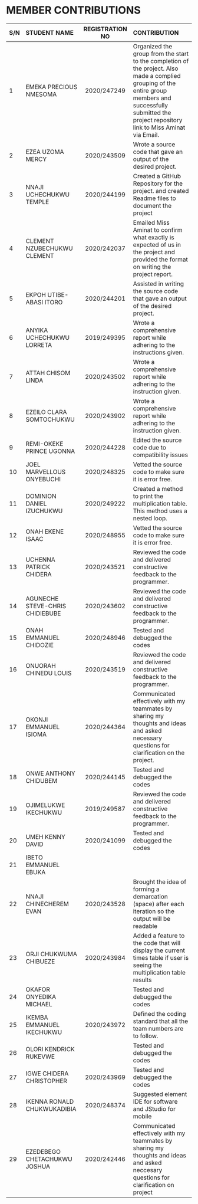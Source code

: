 # MEMBER CONTRIBUTIONS
| S/N  | STUDENT NAME          | REGISTRATION NO  | CONTRIBUTION |
| ---- |:------------------   | :---------------:| :----------------------------------------------------------------------------------------- |
| 1    | EMEKA PRECIOUS NMESOMA|   2020/247249    |Organized the group from the start to the completion of the project. Also made a complied grouping of the entire group                                                     members and successfully submitted the project repository link to Miss Aminat via Email.|
| 2    | EZEA UZOMA MERCY      |   2020/243509 | Wrote a source code that gave an output of the desired project.| 
| 3    | NNAJI UCHECHUKWU TEMPLE |  2020/244199 | Created a GitHub Repository for the project. and created Readme                                                       files to document the project|
| 4    | CLEMENT NZUBECHUKWU CLEMENT | 2020/242037 | Emailed Miss Aminat to confirm what exactly is expected of us in the project and provided the format on writing the project report.|
| 5   | EKPOH UTIBE- ABASI ITORO | 2020/244201 | Assisted in writing the source code that gave an output of the desired project.|
| 6   | ANYIKA UCHECHUKWU LORRETA | 2019/249395 | Wrote a comprehensive report while adhering to the instructions given.|
| 7   | ATTAH CHISOM LINDA  | 2020/243502 | Wrote a comprehensive report while adhering to the instruction given.|
| 8   |  EZEILO CLARA SOMTOCHUKWU | 2020/243902 | Wrote a comprehensive report while adhering to the instruction given.|
| 9   | REMI-OKEKE PRINCE UGONNA  | 2020/244228 | Edited the source code due to compatibility issues |
| 10   | JOEL MARVELLOUS ONYEBUCHI  | 2020/248325 | Vetted the source code to make sure it is error free. |
| 11   | DOMINION DANIEL IZUCHUKWU | 2020/249222 | Created a method to print the multiplication table. This method uses a nested loop. |
| 12  | ONAH EKENE ISAAC  | 2020/248955 | Vetted the source code to make sure it is error free. |
| 13   | UCHENNA PATRICK CHIDERA  | 2020/243521 | Reviewed the code and delivered constructive feedback to the programmer.|
| 14   | AGUNECHE STEVE-CHRIS CHIDIEBUBE | 2020/243602 | Reviewed the code and delivered constructive feedback to the programmer. |
| 15   | ONAH EMMANUEL CHIDOZIE | 2020/248946 | Tested and debugged the codes |
| 16   | ONUORAH CHINEDU LOUIS | 2020/243519 | Reviewed the code and delivered constructive feedback to the programmer. |
| 17   | OKONJI EMMANUEL ISIOMA | 2020/244364 | Communicated effectively with my teammates by sharing my thoughts and ideas and asked necessary questions for clarification on the project.|
| 18   | ONWE ANTHONY CHIDUBEM | 2020/244145 | Tested and debugged the codes |
| 19   | OJIMELUKWE IKECHUKWU | 2019/249587 | Reviewed the code and delivered constructive feedback to the programmer. |
| 20   | UMEH KENNY DAVID | 2020/241099 | Tested and debugged the codes |
| 21   | IBETO EMMANUEL EBUKA  |  |  |
| 22   | NNAJI CHINECHEREM EVAN | 2020/243528 | Brought the idea of forming a demarcation (space) after each iteration so the output will be readable |
| 23   | ORJI CHUKWUMA CHIBUEZE | 2020/243984  | Added a feature to the code that will display the current times table if user is seeing the multiplication table results |
| 24   | OKAFOR ONYEDIKA MICHAEL |  | Tested and debugged the codes |
| 25   | IKEMBA EMMANUEL IKECHUKWU | 2020/243972 | Defined the coding standard that all the team numbers are to follow. |
| 26   | OLORI KENDRICK RUKEVWE |  | Tested and debugged the codes |
| 27   | IGWE CHIDERA CHRISTOPHER  | 2020/243969 | Tested and debugged the codes |
| 28   | IKENNA RONALD CHUKWUKADIBIA | 2020/248374 | Suggested element IDE for software and JStudio for mobile|
| 29  | EZEDEBEGO CHETACHUKWU JOSHUA| 2020/242446 | Communicated effectively with my teammates by sharing my thoughts and ideas and asked neccesary questions for clarification on project|
